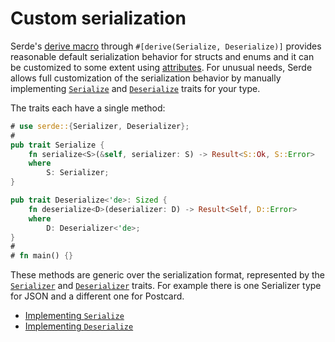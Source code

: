 # Custom serialization

Serde's [derive macro] through `#[derive(Serialize, Deserialize)]` provides
reasonable default serialization behavior for structs and enums and it can be
customized to some extent using [attributes]. For unusual needs, Serde allows
full customization of the serialization behavior by manually implementing
[`Serialize`] and [`Deserialize`] traits for your type.

[derive macro]: derive.md
[attributes]: attributes.md
[`Serialize`]: https://docs.rs/serde/1/serde/ser/trait.Serialize.html
[`Deserialize`]: https://docs.rs/serde/1/serde/de/trait.Deserialize.html

The traits each have a single method:

```rust
# use serde::{Serializer, Deserializer};
#
pub trait Serialize {
    fn serialize<S>(&self, serializer: S) -> Result<S::Ok, S::Error>
    where
        S: Serializer;
}

pub trait Deserialize<'de>: Sized {
    fn deserialize<D>(deserializer: D) -> Result<Self, D::Error>
    where
        D: Deserializer<'de>;
}
#
# fn main() {}
```

These methods are generic over the serialization format, represented by the
[`Serializer`] and [`Deserializer`] traits. For example there is one Serializer
type for JSON and a different one for Postcard.

[`Serializer`]: https://docs.rs/serde/1/serde/ser/trait.Serializer.html
[`Deserializer`]: https://docs.rs/serde/1/serde/de/trait.Deserializer.html

- [Implementing `Serialize`](impl-serialize.md)
- [Implementing `Deserialize`](impl-deserialize.md)
